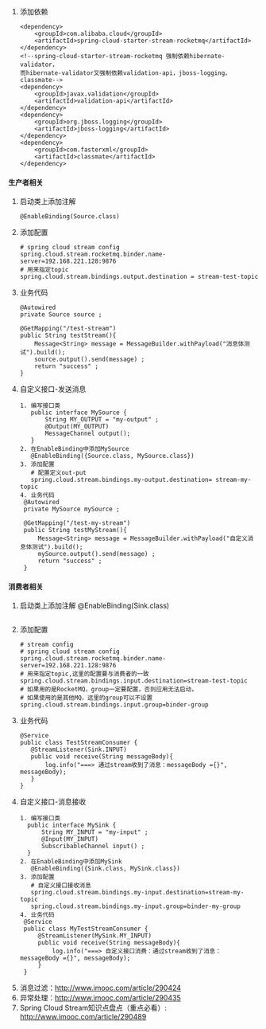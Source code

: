 1. 添加依赖
    ```text
    <dependency>
        <groupId>com.alibaba.cloud</groupId>
        <artifactId>spring-cloud-starter-stream-rocketmq</artifactId>
    </dependency>
    <!--spring-cloud-starter-stream-rocketmq 强制依赖hibernate-validator，
    而hibernate-validator又强制依赖validation-api，jboss-logging，classmate-->
    <dependency>
        <groupId>javax.validation</groupId>
        <artifactId>validation-api</artifactId>
    </dependency>
    <dependency>
        <groupId>org.jboss.logging</groupId>
        <artifactId>jboss-logging</artifactId>
    </dependency>
    <dependency>
        <groupId>com.fasterxml</groupId>
        <artifactId>classmate</artifactId>
    </dependency> 
    ```
#### 生产者相关  
1. 启动类上添加注解
   ```text
   @EnableBinding(Source.class)
   ```
2. 添加配置
    ```text
    # spring cloud stream config
    spring.cloud.stream.rocketmq.binder.name-server=192.168.221.128:9876
    # 用来指定topic
    spring.cloud.stream.bindings.output.destination = stream-test-topic
    ```
3. 业务代码
    ```text
    @Autowired
    private Source source ;
    
    @GetMapping("/test-stream")
    public String testStream(){
        Message<String> message = MessageBuilder.withPayload("消息体测试").build();
        source.output().send(message) ;
        return "success" ;
    }
    ```
4. 自定义接口-发送消息
    ```text
    1. 编写接口类
       public interface MySource {
           String MY_OUTPUT = "my-output" ;
           @Output(MY_OUTPUT)
           MessageChannel output();
       }
    2. 在EnableBinding中添加MySource
       @EnableBinding({Source.class, MySource.class})
    3. 添加配置
       # 配置定义out-put
       spring.cloud.stream.bindings.my-output.destination= stream-my-topic
    4. 业务代码
     @Autowired
     private MySource mySource ;
  
     @GetMapping("/test-my-stream")
     public String testMyStream(){
         Message<String> message = MessageBuilder.withPayload("自定义消息体测试").build();
         mySource.output().send(message) ;
         return "success" ;
     }
    ```
#### 消费者相关
1. 启动类上添加注解
   @EnableBinding(Sink.class)
   ```
3. 添加配置
    ```text
    # stream config
    # spring cloud stream config
    spring.cloud.stream.rocketmq.binder.name-server=192.168.221.128:9876
    # 用来指定topic,这里的配置要与消费者的一致
    spring.cloud.stream.bindings.input.destination=stream-test-topic
    # 如果用的是RocketMQ，group一定要配置，否则应用无法启动，
    # 如果使用的是其他MQ，这里的group可以不设置
    spring.cloud.stream.bindings.input.group=binder-group
    ```
3. 业务代码
    ```text
   @Service
   public class TestStreamConsumer {
       @StreamListener(Sink.INPUT)
       public void receive(String messageBody){
           log.info("===> 通过stream收到了消息：messageBody ={}", messageBody);
       }
   }
    ```
4. 自定义接口-消息接收
    ```text
    1. 编写接口类
      public interface MySink {
          String MY_INPUT = "my-input" ;
          @Input(MY_INPUT)
          SubscribableChannel input() ;
      }
    2. 在EnableBinding中添加MySink
       @EnableBinding({Sink.class, MySink.class})
    3. 添加配置
       # 自定义接口接收消息
       spring.cloud.stream.bindings.my-input.destination=stream-my-topic
       spring.cloud.stream.bindings.my-input.group=binder-my-group
    4. 业务代码
     @Service
     public class MyTestStreamConsumer {
         @StreamListener(MySink.MY_INPUT)
         public void receive(String messageBody){
             log.info("===> 自定义接口消费：通过stream收到了消息：messageBody ={}", messageBody);
         }
     }
    ```
 5. 消息过滤：http://www.imooc.com/article/290424
 6. 异常处理：http://www.imooc.com/article/290435
 7. Spring Cloud Stream知识点盘点（重点必看）: http://www.imooc.com/article/290489